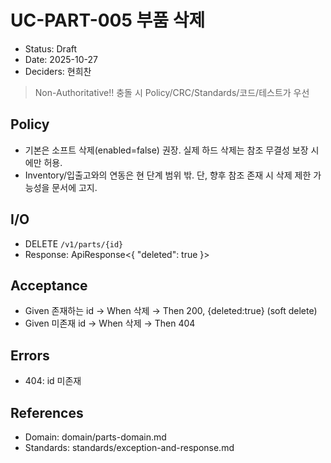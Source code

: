 # UC-PART-005 부품 삭제

- Status: Draft
- Date: 2025-10-27
- Deciders: 현희찬

> Non-Authoritative!! 충돌 시 Policy/CRC/Standards/코드/테스트가 우선

## Policy
- 기본은 소프트 삭제(enabled=false) 권장. 실제 하드 삭제는 참조 무결성 보장 시에만 허용.
- Inventory/입출고와의 연동은 현 단계 범위 밖. 단, 향후 참조 존재 시 삭제 제한 가능성을 문서에 고지.

## I/O
- DELETE `/v1/parts/{id}`
- Response: ApiResponse<{ "deleted": true }>

## Acceptance
- Given 존재하는 id → When 삭제 → Then 200, {deleted:true} (soft delete)
- Given 미존재 id → When 삭제 → Then 404

## Errors
- 404: id 미존재

## References
- Domain: domain/parts-domain.md
- Standards: standards/exception-and-response.md
